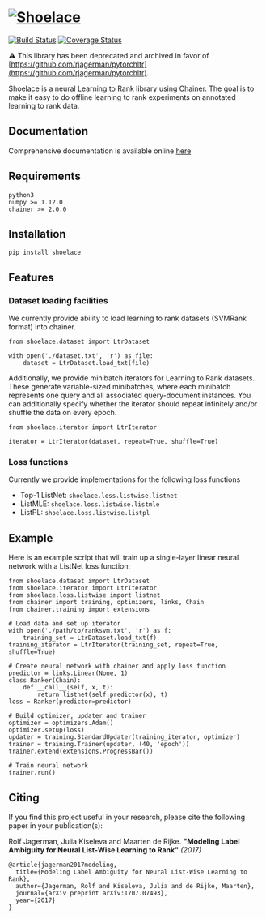 # [![Shoelace](https://github.com/rjagerman/shoelace/wiki/img/logo.png)](https://github.com/rjagerman/shoelace)

[![Build Status](https://travis-ci.org/rjagerman/shoelace.svg?branch=master)](https://travis-ci.org/rjagerman/shoelace)
[![Coverage Status](https://coveralls.io/repos/github/rjagerman/shoelace/badge.svg?branch=master)](https://coveralls.io/github/rjagerman/shoelace?branch=master)

:warning: This library has been deprecated and archived in favor of [https://github.com/rjagerman/pytorchltr](https://github.com/rjagerman/pytorchltr).

Shoelace is a neural Learning to Rank library using [Chainer](https://github.com/chainer/chainer). The goal is to make it easy to do offline learning to rank experiments on annotated learning to rank data.

## Documentation

Comprehensive documentation is available online [here](https://rjagerman.github.io/shoelace/)

## Requirements

    python3
    numpy >= 1.12.0
    chainer >= 2.0.0

## Installation

    pip install shoelace

## Features

### Dataset loading facilities

We currently provide ability to load learning to rank datasets (SVMRank format) into chainer.

    from shoelace.dataset import LtrDataset
    
    with open('./dataset.txt', 'r') as file:
        dataset = LtrDataset.load_txt(file)
        
Additionally, we provide minibatch iterators for Learning to Rank datasets. These generate variable-sized minibatches, where each minibatch represents one query and all associated query-document instances. You can additionally specify whether the iterator should repeat infinitely and/or shuffle the data on every epoch.

    from shoelace.iterator import LtrIterator
    
    iterator = LtrIterator(dataset, repeat=True, shuffle=True)

### Loss functions

Currently we provide implementations for the following loss functions

 * Top-1 ListNet: `shoelace.loss.listwise.listnet`
 * ListMLE: `shoelace.loss.listwise.listmle`
 * ListPL: `shoelace.loss.listwise.listpl`

## Example

Here is an example script that will train up a single-layer linear neural network with a ListNet loss function:

    from shoelace.dataset import LtrDataset
    from shoelace.iterator import LtrIterator
    from shoelace.loss.listwise import listnet
    from chainer import training, optimizers, links, Chain
    from chainer.training import extensions
    
    # Load data and set up iterator
    with open('./path/to/ranksvm.txt', 'r') as f:
        training_set = LtrDataset.load_txt(f)
    training_iterator = LtrIterator(training_set, repeat=True, shuffle=True)

    # Create neural network with chainer and apply loss function
    predictor = links.Linear(None, 1)
    class Ranker(Chain):
        def __call__(self, x, t):
            return listnet(self.predictor(x), t)
    loss = Ranker(predictor=predictor)

    # Build optimizer, updater and trainer
    optimizer = optimizers.Adam()
    optimizer.setup(loss)
    updater = training.StandardUpdater(training_iterator, optimizer)
    trainer = training.Trainer(updater, (40, 'epoch'))
    trainer.extend(extensions.ProgressBar())

    # Train neural network
    trainer.run()

## Citing

If you find this project useful in your research, please cite the following paper in your publication(s):

Rolf Jagerman, Julia Kiseleva and Maarten de Rijke. **"Modeling Label Ambiguity for Neural List-Wise Learning to Rank"** *(2017)*

    @article{jagerman2017modeling,
      title={Modeling Label Ambiguity for Neural List-Wise Learning to Rank},
      author={Jagerman, Rolf and Kiseleva, Julia and de Rijke, Maarten},
      journal={arXiv preprint arXiv:1707.07493},
      year={2017}
    }
